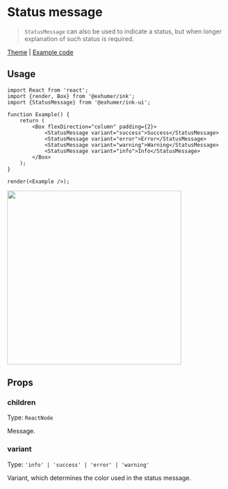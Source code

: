 # Status message

> `StatusMessage` can also be used to indicate a status, but when longer explanation of such status is required.

[Theme](../source/components/status-message/theme.ts) | [Example code](../examples/status-message.tsx)

## Usage

```tsx
import React from 'react';
import {render, Box} from '@exhumer/ink';
import {StatusMessage} from '@exhumer/ink-ui';

function Example() {
	return (
		<Box flexDirection="column" padding={2}>
			<StatusMessage variant="success">Success</StatusMessage>
			<StatusMessage variant="error">Error</StatusMessage>
			<StatusMessage variant="warning">Warning</StatusMessage>
			<StatusMessage variant="info">Info</StatusMessage>
		</Box>
	);
}

render(<Example />);
```

<img src="../media/status-message.png" width="400">

## Props

### children

Type: `ReactNode`

Message.

### variant

Type: `'info' | 'success' | 'error' | 'warning'`

Variant, which determines the color used in the status message.
